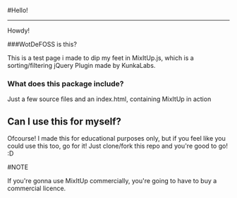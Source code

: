 
#Hello!
___

Howdy!

###WotDeFOSS is this?

This is a test page i made to dip my feet in MixItUp.js, which is a sorting/filtering jQuery Plugin made by KunkaLabs.

### What does this package include?

Just a few source files and an index.html, containing  MixItUp in action

## Can I use this for myself?

Ofcourse! I made this for educational purposes only, but if you feel like you could use this too, go for it! Just clone/fork this repo and you're good to go! :D

#NOTE 

If you're gonna use MixItUp commercially, you're going to have to buy a commercial licence. 